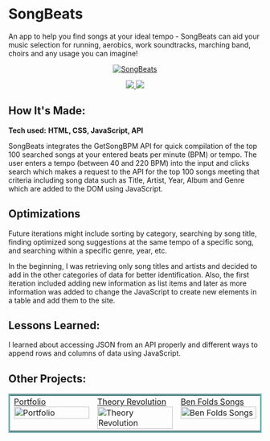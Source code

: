 # SongBeats

An app to help you find songs at your ideal tempo - 
SongBeats can aid your music selection for running, aerobics, work soundtracks, marching band, choirs and any usage you can imagine! 

<p align="center">
  <a href="https://songbeats.netlify.app/" target="_blank">
    <img src="https://user-images.githubusercontent.com/52755177/180622264-8a125f3c-29fe-46a7-8696-4ffd6c0f8ee8.gif" alt="SongBeats"/>
  </a>
</p>

<p align="center">
  <a href="https://github.com/katiehom/song-beats" target="_blank">
    <img src="https://img.shields.io/static/v1?label=|&message=REPO&color=1f1591&style=plastic&logo=github&logo-color=white"/>
  </a>  
  <a href="https://songbeats.netlify.app/" target="_blank">
    <img src="https://img.shields.io/static/v1?label=|&message=WEBSITE&color=c90c64&style=plastic&logo=netlify&logo-color=white"/>
  </a>
</p>


## How It's Made:

**Tech used:** <strong>HTML, CSS, JavaScript, API</strong>

SongBeats integrates the GetSongBPM API for quick compilation of the top 100 searched songs at your entered beats per minute (BPM) or tempo. The user enters a tempo (between 40 and 220 BPM) into the input and clicks search which makes a request to the API for the top 100 songs meeting that criteria including song data such as Title, Artist, Year, Album and Genre which are added to the DOM using JavaScript.

## Optimizations
Future iterations might include sorting by category, searching by song title, finding optimized song suggestions at the same tempo of a specific song, and searching within a specific genre, year, etc.

In the beginning, I was retrieving only song titles and artists and decided to add in the other categories of data for better identification. Also, the first iteration included adding new information as list items and later as more information was added to change the JavaScript to create new elements in a table and add them to the site.

## Lessons Learned:

I learned about accessing JSON from an API properly and different ways to append rows and columns of data using JavaScript. 

## Other Projects:

<table bordercolor="#66b2b2">
  
  <tr>
       <td width="33.3%" valign="top">
<a target="_blank" href="https://github.com/katiehom/katie-hom">Portfolio</a>
        <br />
        <a target="_blank" href="https://github.com/katiehom/katie-hom">
          <img src="https://user-images.githubusercontent.com/52755177/180623739-fbf4f9ef-d1e2-4cb3-8717-0f139b4af221.gif" width="100%" alt="Portfolio"/>
        </a>
    </td>
        <td width="33.3%"  style="align:center;" valign="top">
<a target="_blank" href="https://github.com/katiehom/theoryrevolution">Theory Revolution</a>
        <br />
      <a target="_blank" href="https://github.com/katiehom/theoryrevolution">
            <img src="https://user-images.githubusercontent.com/52755177/180623890-6179f79a-82f7-4336-bf2f-adaedaa1eb44.gif" width="100%" alt="Theory Revolution"/>
      </a>
    </td>
    <td width="33.3%" valign="top">
<a target="_blank" href="https://github.com/katiehom/ben-folds-api">Ben Folds Songs</a>
      <br />
        <a target="_blank" href="https://github.com/katiehom/ben-folds-api">
          <img src="https://user-images.githubusercontent.com/52755177/186995784-efe50111-b278-425a-ba54-aac9779028d7.gif" width="100%" alt="Ben Folds Songs"/>
        </a>
    </td>
  </tr>
</table>
